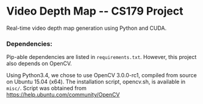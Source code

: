 # Video Depth Map -- CS179 Project

Real-time video depth map generation using Python and CUDA.

### Dependencies:

Pip-able dependencies are listed in `requirements.txt`. However, this project
also depends on OpenCV.

Using Python3.4, we chose to use OpenCV 3.0.0-rc1,
compiled from source on Ubuntu 15.04 (x64). The installation script, opencv.sh, 
is available in `misc/`. 
Script was obtained from https://help.ubuntu.com/community/OpenCV
